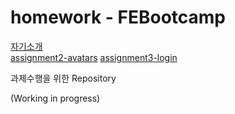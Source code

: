 # homework - FEBootcamp
[자기소개](https://github.com/Cocozo/homework/blob/main/md/about-me.md)  
[assignment2-avatars](https://github.com/Cocozo/homework/blob/main/md/avatars.md)
[assignment3-login](https://github.com/Cocozo/homework/blob/main/md/login.md)

과제수행을 위한 Repository

(Working in progress)   
